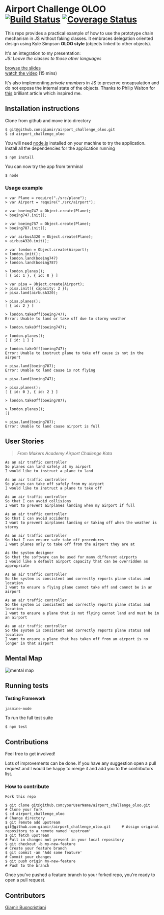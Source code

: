 # Airport Challenge OLOO [![Build Status](https://travis-ci.org/giamir/airport_challenge_oloo.svg?branch=master)](https://travis-ci.org/giamir/airport_challenge_oloo) [![Coverage Status](https://coveralls.io/repos/github/giamir/airport_challenge_oloo/badge.svg?branch=master)](https://coveralls.io/github/giamir/airport_challenge_oloo?branch=master)

This repo provides a practical example of how to use the prototype chain mechanism in JS without faking classes. It embraces delegation oriented design using Kyle Simpson __OLOO style__ (objects linked to other objects).

It's an integration to my presentation:<br>
_JS: Leave the classes to those other languages_

[browse the slides](https://speakerdeck.com/giamir/js-leave-the-classes-to-those-other-languages)<br>
[watch the video](https://youtu.be/HnQ0FPwcaZ4) (15 mins)

It's also implementing _private members_ in JS to preserve encapsulation and do not expose the internal state of the objects. Thanks to Philip Walton for [this](http://philipwalton.com/articles/implementing-private-and-protected-members-in-javascript/) brilliant article which inspired me.

## Installation instructions

Clone from github and move into directory

```
$ git@github.com:giamir/airport_challenge_oloo.git
$ cd airport_challenge_oloo
```
You will need [node.js](https://nodejs.org/en/node.js) installed on your machine to try the application.<br>
Install all the dependencies for the application running

```
$ npm install
```

You can now try the app from terminal
```
$ node
```

### Usage example
```
> var Plane = require("./src/plane");
> var Airport = require("./src/airport");

> var boeing747 = Object.create(Plane);
> boeing747.init();

> var boeing787 = Object.create(Plane);
> boeing787.init();

> var airbusA320 = Object.create(Plane);
> airbusA320.init();

> var london = Object.create(Airport);
> london.init();
> london.land(boeing747)
> london.land(boeing787)

> london.planes();
[ { id: 1 }, { id: 0 } ]

> var pisa = Object.create(Airport);
> pisa.init({ capacity: 2 });
> pisa.land(airbusA320);

> pisa.planes();
[ { id: 2 } ]

> london.takeOff(boeing747);
Error: Unable to land or take off due to stormy weather

> london.takeOff(boeing747);

> london.planes();
[ { id: 1 } ]

> london.takeOff(boeing747);
Error: Unable to instruct plane to take off cause is not in the airport

> pisa.land(boeing787);
Error: Unable to land cause is not flying

> pisa.land(boeing747);

> pisa.planes();
[ { id: 0 }, { id: 2 } ]

> london.takeOff(boeing787);

> london.planes();
[]

> pisa.land(boeing787);
Error: Unable to land cause airport is full

```

## User Stories
> _From Makers Academy Airport Challenge Kata_

```
As an air traffic controller
So planes can land safely at my airport
I would like to instruct a plane to land

As an air traffic controller
So planes can take off safely from my airport
I would like to instruct a plane to take off

As an air traffic controller
So that I can avoid collisions
I want to prevent airplanes landing when my airport if full

As an air traffic controller
So that I can avoid accidents
I want to prevent airplanes landing or taking off when the weather is stormy

As an air traffic controller
So that I can ensure safe take off procedures
I want planes only to take off from the airport they are at

As the system designer
So that the software can be used for many different airports
I would like a default airport capacity that can be overridden as appropriate

As an air traffic controller
So the system is consistent and correctly reports plane status and location
I want to ensure a flying plane cannot take off and cannot be in an airport

As an air traffic controller
So the system is consistent and correctly reports plane status and location
I want to ensure a plane that is not flying cannot land and must be in an airport

As an air traffic controller
So the system is consistent and correctly reports plane status and location
I want to ensure a plane that has taken off from an airport is no longer in that airport
```

## Mental Map

![mental map](http://i.imgur.com/I7zvHgS.jpg)

## Running tests

#### Testing Framework
`jasmine-node`


To run the full test suite

```
$ npm test
```

## Contributions

Feel free to get involved!

Lots of improvements can be done. If you have any suggestion open a pull request and I would be happy to merge it and add you to the contributors list.

### How to contribute

`Fork this repo`

```
$ git clone git@github.com:yourUserName/airport_challenge_oloo.git             # Clone your fork
$ cd airport_challenge_oloo                                                    # Change directory
$ git remote add upstream git@github.com:giamir/airport_challenge_oloo.git     # Assign original repository to a remote named 'upstream'
$ git fetch upstream                                                           # Pull in changes not present in your local repository
$ git checkout -b my-new-feature                                               # Create your feature branch
$ git commit -am 'Add some feature'                                            # Commit your changes
$ git push origin my-new-feature                                               # Push to the branch
```

Once you've pushed a feature branch to your forked repo, you're ready to open a pull request.

## Contributors

[Giamir Buoncristiani](https://github.com/giamir)
